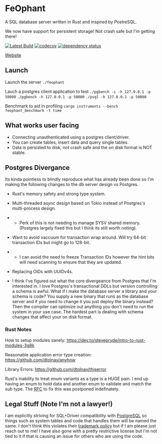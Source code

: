# FeOphant

A SQL database server written in Rust and inspired by PostreSQL.

We now have support for persistent storage! Not crash safe but I'm getting there!

[![Latest Build][build-badge]][build-url]
[![codecov][codecov-badge]][codecov-url]
[![dependency status][dep-badge]][dep-url]

[build-badge]: https://github.com/chotchki/feophant/actions/workflows/test_source_coverage.yaml/badge.svg
[build-url]: https://github.com/chotchki/feophant/actions/workflows/test_source_coverage.yaml
[codecov-badge]: https://codecov.io/gh/chotchki/feophant/branch/main/graph/badge.svg?token=6JV9391LY0
[codecov-url]: https://codecov.io/gh/chotchki/feophant
[dep-badge]: https://deps.rs/repo/github/chotchki/feophant/status.svg
[dep-url]: https://deps.rs/repo/github/chotchki/feophant

[Website](https://feophant.com)

## Launch

Launch the server
`./feophant`

Lauch a postgres client application to test
`./pgbench -i -h 127.0.0.1 -p 50000`
`./pgbench -h 127.0.0.1 -p 50000`
`./psql -h 127.0.0.1 -p 50000`

Benchmark to aid in profiling
`cargo instruments --bench feophant_benchmark -t time`

## What works user facing
* Connecting unauthenticated using a postgres client/driver. 
* You can create tables, insert data and query single tables.
* Data is persisted to disk, not crash safe and the on disk format is NOT stable.

## Postgres Divergance

Its kinda pointless to blindly reproduce what has already been done so I'm making the following changes to the db server design vs Postgres.

* Rust's memory safety and strong type system.
* Multi-threaded async design based on Tokio instead of Postgres's multi-process design.
* * Perk of this is not needing to manage SYSV shared memory. (Postgres largely fixed this but I think its still worth noting).
* Want to avoid vaccuum for transaction wrap around. Will try 64-bit transaction IDs but might go to 128-bit.
* * I can avoid the need to freeze Transaction IDs however the hint bits will need scanning to ensure that they are updated.
* Replacing OIDs with UUIDv4s.

* I think I've figured out what the core divergeance from Postgres that I'm interested in. I love Postgres's transactional DDLs but version controlling a schema is awful. What if I make the database server a library and your schema is code? You supply a new binary that runs as the database server and if you need to change it you just deploy the binary instead? Then the compiler can optimize out anything you don't need to run the system in your use case. The hardest part is dealing with schema changes that affect your on disk format.


### Rust Notes

How to setup modules sanely: https://dev.to/stevepryde/intro-to-rust-modules-3g8k

Reasonable application error type creation: https://github.com/dtolnay/anyhow

Library Errors: https://github.com/dtolnay/thiserror

Rust's inability to treat enum variants as a type is a HUGE pain. I end up having an enum to hold data and another enum to validate and match the sub type. The [RFC](https://github.com/rust-lang/rfcs/pull/2593) to fix this was postponed indefinately.


## Legal Stuff (Note I'm not a lawyer!)

I am explicitly striving for SQL+Driver compatibility with [PostgreSQL](https://www.postgresql.org) so things such as system tables and code that handles them will be named the same. I don't think this violates their [trademark policy](https://www.postgresql.org/about/policies/trademarks/) but if I am please just reach out to me! I have also gone with a pretty restrictive license but I'm not tied to it if that is causing an issue for others who are using the code.